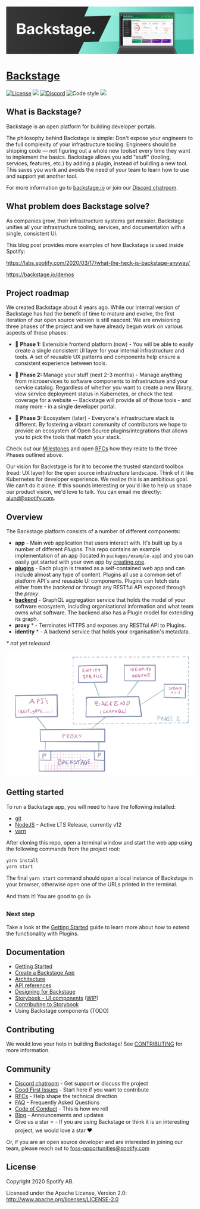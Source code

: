 ![headline](docs/headline.png)

# [Backstage](https://backstage.io)

[![License](https://img.shields.io/badge/License-Apache%202.0-blue.svg)](https://opensource.org/licenses/Apache-2.0)
![](https://github.com/spotify/backstage/workflows/Frontend%20CI/badge.svg)
[![Discord](https://img.shields.io/discord/687207715902193673)](https://discord.gg/EBHEGzX)
![Code style](https://img.shields.io/badge/code_style-prettier-ff69b4.svg)
[![](https://img.shields.io/npm/v/@backstage/core?label=Version)](https://github.com/spotify/backstage/releases)

## What is Backstage?

Backstage is an open platform for building developer portals.

The philosophy behind Backstage is simple: Don't expose your engineers to the full complexity of your infrastructure tooling. Engineers should be shipping code — not figuring out a whole new toolset every time they want to implement the basics. Backstage allows you add "stuff" (tooling, services, features, etc.) by adding a plugin, instead of building a new tool. This saves you work and avoids the need of your team to learn how to use and support yet another tool.

For more information go to [backstage.io](https://backstage.io) or join our [Discord chatroom](https://discord.gg/EBHEGzX).

## What problem does Backstage solve?

As companies grow, their infrastructure systems get messier. Backstage unifies all your infrastructure tooling, services, and documentation with a single, consistent UI.

This blog post provides more examples of how Backstage is used inside Spotify:

https://labs.spotify.com/2020/03/17/what-the-heck-is-backstage-anyway/

https://backstage.io/demos

## Project roadmap

We created Backstage about 4 years ago. While our internal version of Backstage has had the benefit of time to mature and evolve, the first iteration of our open source version is still nascent. We are envisioning three phases of the project and we have already begun work on various aspects of these phases:

- 🐣 **Phase 1:** Extensible frontend platform (now) - You will be able to easily create a single consistent UI layer for your internal infrastructure and tools. A set of reusable UX patterns and components help ensure a consistent experience between tools.

- 🐢 **Phase 2:** Manage your stuff (next 2-3 months) - Manage anything from microservices to software components to infrastructure and your service catalog. Regardless of whether you want to create a new library, view service deployment status in Kubernetes, or check the test coverage for a website -- Backstage will provide all of those tools - and many more - in a single developer portal.

- 🐇 **Phase 3:** Ecosystem (later) - Everyone's infrastructure stack is different. By fostering a vibrant community of contributors we hope to provide an ecosystem of Open Source plugins/integrations that allows you to pick the tools that match your stack.

Check out our [Milestones](https://github.com/spotify/backstage/milestones) and open [RFCs](https://github.com/spotify/backstage/labels/rfc) how they relate to the three Phases outlined above.

Our vision for Backstage is for it to become the trusted standard toolbox (read: UX layer) for the open source infrastructure landscape. Think of it like Kubernetes for developer experience. We realize this is an ambitious goal. We can’t do it alone. If this sounds interesting or you'd like to help us shape our product vision, we'd love to talk. You can email me directly: [alund@spotify.com](mailto:alund@spotify.com).

## Overview

The Backstage platform consists of a number of different components:

- **app** - Main web application that users interact with. It's built up by a number of different _Plugins_. This repo contains an example implementation of an app (located in `packages/example-app`) and you can easily get started with your own app by [creating one](docs/create-an-app.md).
- [**plugins**](https://github.com/spotify/backstage/tree/master/plugins) - Each plugin is treated as a self-contained web app and can include almost any type of content. Plugins all use a common set of platform API's and reusable UI components. Plugins can fetch data either from the _backend_ or through any RESTful API exposed through the _proxy_.
- [**backend**](https://github.com/spotify/backstage/tree/master/packages/backend) - GraphQL aggregation service that holds the model of your software ecosystem, including organisational information and what team owns what software. The backend also has a Plugin model for extending its graph.
- **proxy** \* - Terminates HTTPS and exposes any RESTful API to Plugins.
- **identity** \* - A backend service that holds your organisation's metadata.

_\* not yet released_

![overview](backstage_overview.png)

## Getting started

To run a Backstage app, you will need to have the following installed:

- [git](https://git-scm.com/book/en/v2/Getting-Started-Installing-Git)
- [NodeJS](https://nodejs.org/en/download/) - Active LTS Release, currently v12
- [yarn](https://classic.yarnpkg.com/en/docs/install)

After cloning this repo, open a terminal window and start the web app using the following commands from the project root:

```bash
yarn install
yarn start
```

The final `yarn start` command should open a local instance of Backstage in your browser, otherwise open one of the URLs printed in the terminal.

And thats it! You are good to go 👍

### Next step

Take a look at the [Getting Started](docs/getting-started/README.md) guide to learn more about how to extend the functionality with Plugins.

## Documentation

- [Getting Started](docs/getting-started/README.md)
- [Create a Backstage App](docs/create-an-app.md)
- [Architecture](docs/architecture-terminology.md)
- [API references](docs/reference/README.md)
- [Designing for Backstage](docs/design.md)
- [Storybook - UI components](http://storybook.backstage.io) ([WIP](https://github.com/spotify/backstage/milestone/9))
- [Contributing to Storybook](docs/getting-started/contributing-to-storybook.md)
- Using Backstage components (TODO)

## Contributing

We would love your help in building Backstage! See [CONTRIBUTING](CONTRIBUTING.md) for more information.

## Community

- [Discord chatroom](https://discord.gg/MUpMjP2) - Get support or discuss the project
- [Good First Issues](https://github.com/spotify/backstage/contribute) - Start here if you want to contribute
- [RFCs](https://github.com/spotify/backstage/labels/rfc) - Help shape the technical direction
- [FAQ](docs/FAQ.md) - Frequently Asked Questions
- [Code of Conduct](CODE_OF_CONDUCT.md) - This is how we roll
- [Blog](https://backstage.io/blog/) - Announcements and updates
- Give us a star ⭐️ - If you are using Backstage or think it is an interesting project, we would love a star ❤️

Or, if you are an open source developer and are interested in joining our team, please reach out to [foss-opportunities@spotify.com ](mailto:foss-opportunities@spotify.com)

## License

Copyright 2020 Spotify AB.

Licensed under the Apache License, Version 2.0: http://www.apache.org/licenses/LICENSE-2.0
